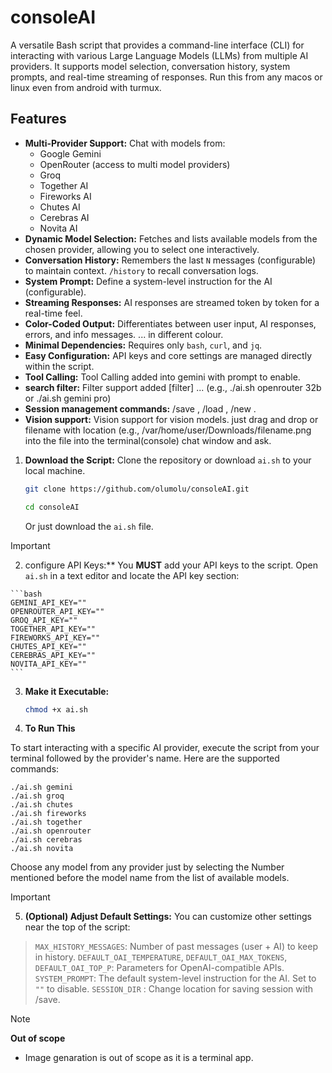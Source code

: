 # consoleAI
A versatile Bash script that provides a command-line interface (CLI) for 
interacting with various Large Language Models (LLMs) from multiple AI providers. 
It supports model selection, conversation history, system prompts, and 
real-time streaming of responses.
Run this from any macos or linux even from android with turmux.

## Features

*   **Multi-Provider Support:** Chat with models from:
    *   Google Gemini
    *   OpenRouter (access to multi model providers)
    *   Groq
    *   Together AI
    *   Fireworks AI
    *   Chutes AI
    *   Cerebras AI
    *   Novita AI
*   **Dynamic Model Selection:** Fetches and lists available models from the chosen provider, allowing you to select one interactively.
*   **Conversation History:** Remembers the last `N` messages (configurable) to maintain context. `/history` to recall conversation logs.
*   **System Prompt:** Define a system-level instruction for the AI (configurable).
*   **Streaming Responses:** AI responses are streamed token by token for a real-time feel.
*   **Color-Coded Output:** Differentiates between user input, AI responses, errors, and info messages. <think>...</think> in different colour.
*   **Minimal Dependencies:** Requires only `bash`, `curl`, and `jq`.
*   **Easy Configuration:** API keys and core settings are managed directly within the script.
*   **Tool Calling:** Tool Calling added into gemini with prompt to enable.
*   **search filter:** Filter support added [filter] ... (e.g., ./ai.sh openrouter 32b or ./ai.sh gemini pro)
*   **Session management commands:** /save <name>, /load <name>, /new .
*   **Vision support:** Vision support for vision models. just drag and drop or filename with location (e.g., /var/home/user/Downloads/filename.png into the file into the terminal(console) chat window and ask.

1.  **Download the Script:**
    Clone the repository or download `ai.sh` to your local machine.
    ```bash
    git clone https://github.com/olumolu/consoleAI.git
    ```
    ```bash
    cd consoleAI
    ```
    Or just download the `ai.sh` file.

> [!IMPORTANT]
 2.    configure API Keys:**
    You **MUST** add your API keys to the script. Open `ai.sh` in a text editor and locate the API key section:

    ```bash
    GEMINI_API_KEY=""
    OPENROUTER_API_KEY=""
    GROQ_API_KEY=""
    TOGETHER_API_KEY=""
    FIREWORKS_API_KEY=""
    CHUTES_API_KEY=""
    CEREBRAS_API_KEY=""
    NOVITA_API_KEY=""
    ```
    
    
3.  **Make it Executable:**
    ```bash
    chmod +x ai.sh
    ```


4.  **To Run This**

To start interacting with a specific AI provider, execute the script from your terminal followed by the provider's name. Here are the supported commands:

    ./ai.sh gemini
    ./ai.sh groq
    ./ai.sh chutes
    ./ai.sh fireworks
    ./ai.sh together
    ./ai.sh openrouter
    ./ai.sh cerebras
    ./ai.sh novita

Choose any model from any provider just by selecting the Number mentioned before the model name from the list of available models.

> [!IMPORTANT]
5.  **(Optional) Adjust Default Settings:**
    You can customize other settings near the top of the script:
  >   `MAX_HISTORY_MESSAGES`: Number of past messages (user + AI) to keep in history.
  >   `DEFAULT_OAI_TEMPERATURE`, `DEFAULT_OAI_MAX_TOKENS`, `DEFAULT_OAI_TOP_P`: Parameters for OpenAI-compatible APIs.
  >   `SYSTEM_PROMPT`: The default system-level instruction for the AI. Set to `""` to disable.
  >   `SESSION_DIR`  : Change location for saving session with /save. 


> [!NOTE]
> **Out of scope**
>  *  Image genaration is out of scope as it is a terminal app.
